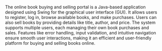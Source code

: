The online book buying and selling portal is a Java-based application designed using Swing for the graphical user interface (GUI). It allows users to register, log in, browse available books, and make purchases. Users can also sell books by providing details like title, author, and price. The system supports multiple users, each managing their own book purchases and sales. Features like error handling, input validation, and intuitive navigation ensure smooth user interactions, making it an efficient and user-friendly platform for buying and selling books online.
